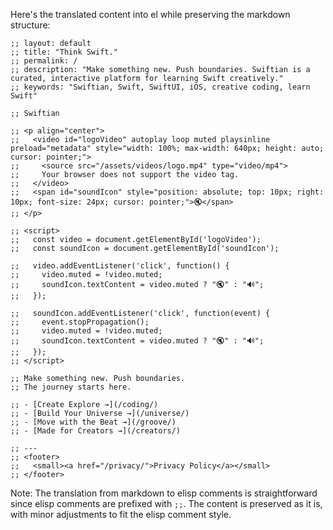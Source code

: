 Here's the translated content into el while preserving the markdown structure:

```elisp
;; layout: default
;; title: "Think Swift."
;; permalink: /
;; description: "Make something new. Push boundaries. Swiftian is a curated, interactive platform for learning Swift creatively."
;; keywords: "Swiftian, Swift, SwiftUI, iOS, creative coding, learn Swift"

;; Swiftian

;; <p align="center">
;;   <video id="logoVideo" autoplay loop muted playsinline preload="metadata" style="width: 100%; max-width: 640px; height: auto; cursor: pointer;">
;;     <source src="/assets/videos/logo.mp4" type="video/mp4">
;;     Your browser does not support the video tag.
;;   </video>
;;   <span id="soundIcon" style="position: absolute; top: 10px; right: 10px; font-size: 24px; cursor: pointer;">🔇</span>
;; </p>

;; <script>
;;   const video = document.getElementById('logoVideo');
;;   const soundIcon = document.getElementById('soundIcon');

;;   video.addEventListener('click', function() {
;;     video.muted = !video.muted;
;;     soundIcon.textContent = video.muted ? "🔇" : "🔊"; 
;;   });

;;   soundIcon.addEventListener('click', function(event) {
;;     event.stopPropagation(); 
;;     video.muted = !video.muted;
;;     soundIcon.textContent = video.muted ? "🔇" : "🔊";
;;   });
;; </script>

;; Make something new. Push boundaries.  
;; The journey starts here.

;; - [Create Explore →](/coding/)
;; - [Build Your Universe →](/universe/)
;; - [Move with the Beat →](/groove/)
;; - [Made for Creators →](/creators/)

;; ---
;; <footer>
;;   <small><a href="/privacy/">Privacy Policy</a></small>
;; </footer>
```

Note: The translation from markdown to elisp comments is straightforward since elisp comments are prefixed with `;;`. The content is preserved as it is, with minor adjustments to fit the elisp comment style.